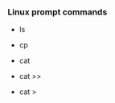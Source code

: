 ### Linux prompt commands

- ls
<!-- lista os arquivos da pasta -->

- cp <arquivo> <diretorio>
<!-- Copia os aruivo(s) para determiado diretorio -->
<!-- EX: cp /pasta/file.txt . -->

- cat <arquivo>
<!-- mostra o que tem dentro do arquivo -->

- cat <arquivo> >> <diretorio do arquivo>
<!-- Copia as informacoes do arquivo para o fim de outro arquivo -->
<!-- EX: cat file.txt >> /pasta/allFiles.txt -->

- cat <arquivo> > <diretorio do arquivo>
<!-- Altera o arquivo de destino inteiro -->
<!-- EX: cat file.txt > /pasta/allFiles.txt -->